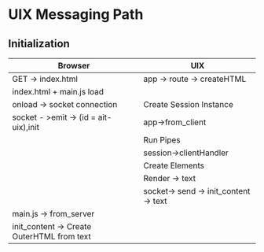 # UIX Messaging Path
## Initialization


| Browser | UIX |
| ------ | ------- |
| GET -> index.html | app -> route -> createHTML|
|index.html + main.js load| |
|onload -> socket connection| Create Session Instance|
|socket - >emit -> (id = ait-uix),init | app->from_client
|| Run Pipes|
|| session->clientHandler |
|| Create Elements |
|| Render -> text |
|| socket-> send -> init_content -> text|
|main.js -> from_server||
|init_content -> Create OuterHTML from text||

